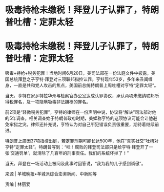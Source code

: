 # 吸毒持枪未缴税！拜登儿子认罪了，特朗普吐槽：定罪太轻

# 吸毒持枪未缴税！拜登儿子认罪了，特朗普吐槽：定罪太轻

吸毒+持枪+税务犯罪！当地时间6月20日，美司法部在一份法庭文件中披露，美国总统拜登之子亨特·拜登对三项联邦指控认罪。亨特现年53岁，多年来丑闻缠身，一直是共和党人攻击的焦点，美国前总统特朗普上周吐槽对亨特“定罪太轻”。

当天，亨特在家乡特拉华州与检察官办公室达成认罪协议，承认两项未缴纳联邦所得税罪名，及一项隐瞒吸毒非法拥枪的罪名。

前2项是“轻微税务犯罪”，亨特的律师在一份声明中说，协议将“解决”司法部对他的5年调查。相关调查始于特朗普政府时期，美媒称亨特的这项协议可能会让他避免牢狱之灾。律师还补充说，亨特认为对自己所犯错误负责很重要，期待着继续前进。

特朗普上周因37项指控出庭，若定罪刑期可能长达500年，他在“真实社交”吐槽对亨特“定罪太轻”。特朗普写到：“哇！腐败的拜登司法部只是给亨特·拜登开了一张‘交通罚单’，就清除了几百年的刑事责任。我们的系统坏掉了！”

当天，拜登在一场活动上被问及此事时回答说，“我为我的儿子感到骄傲”。

来源 | 羊城晚报•羊城派综合澎湃新闻、中新网等

责编 | 林丽爱

